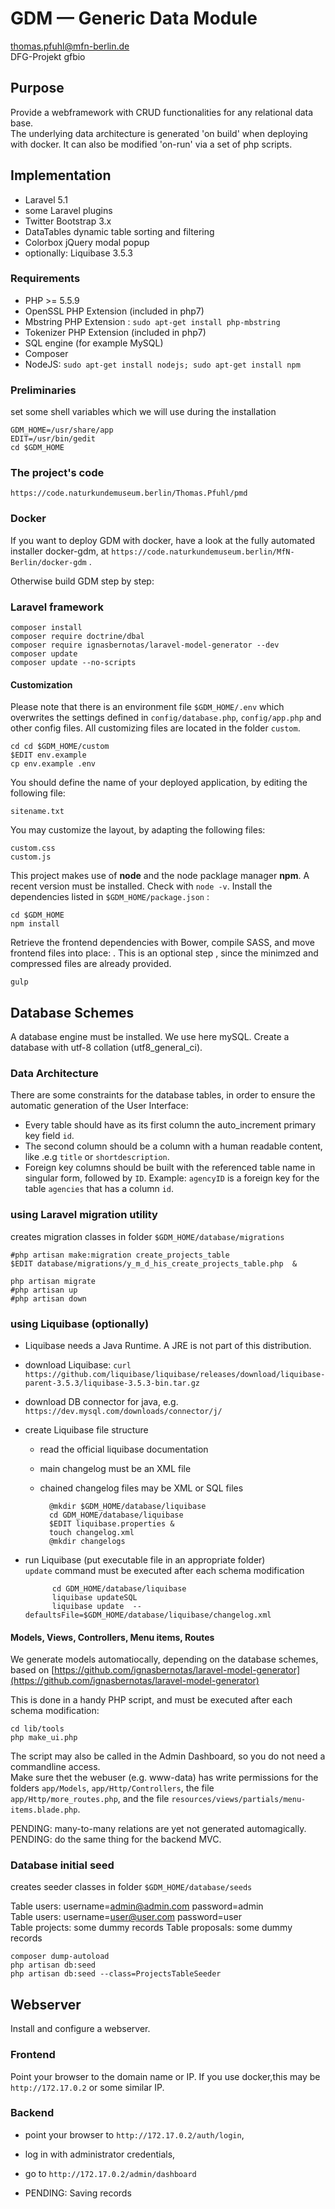 # GDM — Generic Data Module
thomas.pfuhl@mfn-berlin.de   
DFG-Projekt gfbio   

## Purpose
Provide a webframework with CRUD functionalities for any relational data base.  
The underlying data architecture is generated 'on build' when deploying with docker.
It can also be modified 'on-run' via a set of php scripts.

## Implementation
- Laravel 5.1
- some Laravel plugins
- Twitter Bootstrap 3.x
- DataTables dynamic table sorting and filtering
- Colorbox jQuery modal popup
- optionally: Liquibase 3.5.3


### Requirements

- PHP >= 5.5.9
- OpenSSL PHP Extension (included in php7)
- Mbstring PHP Extension : `sudo apt-get install php-mbstring`   
- Tokenizer PHP Extension (included in php7)
- SQL engine (for example MySQL)
- Composer
- NodeJS:  `sudo apt-get install nodejs; sudo apt-get install npm`

### Preliminaries
set some shell variables which we will use during the installation

    GDM_HOME=/usr/share/app
    EDIT=/usr/bin/gedit
    cd $GDM_HOME

### The project's code

    https://code.naturkundemuseum.berlin/Thomas.Pfuhl/pmd


### Docker
If you want to deploy GDM with docker, have a look at the fully automated installer docker-gdm,
at `https://code.naturkundemuseum.berlin/MfN-Berlin/docker-gdm` . 


Otherwise build GDM step by step:

### Laravel framework
    composer install  
    composer require doctrine/dbal  
    composer require ignasbernotas/laravel-model-generator --dev
    composer update  
    composer update --no-scripts

#### Customization

Please note that there is an environment file ``$GDM_HOME/.env`` which overwrites
the settings defined in  ``config/database.php``, ``config/app.php`` and other config files.
All customizing files are located in the folder ``custom``.

    cd cd $GDM_HOME/custom
    $EDIT env.example
    cp env.example .env

You should define the name of your deployed application, by editing the following file:

    sitename.txt

You may customize the layout, by adapting the following files:

    custom.css
    custom.js

This project makes use of **node** and the node packlage manager **npm**.
A recent version must be installed. Check with ``node -v``.
Install the dependencies listed in ``$GDM_HOME/package.json`` :

    cd $GDM_HOME
    npm install   

Retrieve the frontend dependencies with Bower, compile SASS, and move frontend files into place:  .
This is an optional step , since the minimzed and compressed files are already provided.

    gulp


## Database Schemes

A database engine must be installed. We use here mySQL.
Create a database with utf-8 collation (utf8_general_ci).

### Data Architecture

There are some constraints for the database tables, 
in order to ensure the automatic generation of the User Interface:

- Every table should have as its first column the auto_increment primary key field  `id`.
- The second column should be a column with a human readable content, like .e.g `title` or `shortdescription`.
- Foreign key columns should be built with the referenced table name in singular form, followed by `ID`.
Example: `agencyID` is a foreign key for the table `agencies` that has a column `id`.

### using Laravel migration utility
creates migration classes in folder ``$GDM_HOME/database/migrations``

    #php artisan make:migration create_projects_table    
    $EDIT database/migrations/y_m_d_his_create_projects_table.php  &

    php artisan migrate  
    #php artisan up  
    #php artisan down  


### using Liquibase (optionally)

- Liquibase needs a Java Runtime. A JRE is not part of this distribution.
- download Liquibase: `curl https://github.com/liquibase/liquibase/releases/download/liquibase-parent-3.5.3/liquibase-3.5.3-bin.tar.gz`
- download DB connector for java, e.g. `https://dev.mysql.com/downloads/connector/j/`
- create Liquibase file structure  
    - read the official liquibase documentation 
    - main changelog must be an XML file   
    - chained changelog files may be XML or SQL files   
 
            @mkdir $GDM_HOME/database/liquibase   
            cd GDM_HOME/database/liquibase   
            $EDIT liquibase.properties &   
            touch changelog.xml   
            @mkdir changelogs   

- run Liquibase (put executable file in an appropriate folder)  
`update` command must be executed after each schema modification

            cd GDM_HOME/database/liquibase   
            liquibase updateSQL   
            liquibase update  --defaultsFile=$GDM_HOME/database/liquibase/changelog.xml

#### Models, Views, Controllers, Menu items, Routes
    
We generate models automatiocally, depending on the database schemes,    
based on [https://github.com/ignasbernotas/laravel-model-generator](https://github.com/ignasbernotas/laravel-model-generator)

This is done in a handy PHP script, and must be executed after each schema modification: 

    cd lib/tools
    php make_ui.php

The script may also be called in the Admin Dashboard, so you do not need a commandline access.   
Make sure thet the webuser (e.g. www-data) has write permissions for the folders 
`app/Models`, 
`app/Http/Controllers`,
the file `app/Http/more_routes.php`,
and the file `resources/views/partials/menu-items.blade.php`.

PENDING: many-to-many relations are yet not generated automagically.   
PENDING: do the same thing for the backend MVC.  


### Database initial seed
creates seeder classes in folder ``$GDM_HOME/database/seeds``

Table users: username=admin@admin.com   password=admin  
Table users: username=user@user.com   password=user  
Table projects: some dummy records
Table proposals: some dummy records

    composer dump-autoload
    php artisan db:seed  
    php artisan db:seed --class=ProjectsTableSeeder

## Webserver
Install and configure a webserver.

### Frontend
Point your browser to the domain name or IP.
If you use docker,this may be ``http://172.17.0.2`` or some similar IP.

### Backend
- point your browser to ``http://172.17.0.2/auth/login``,
- log in with administrator credentials,
- go to ``http://172.17.0.2/admin/dashboard``

- PENDING: Saving records 



